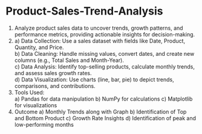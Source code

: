 # Product-Sales-Trend-Analysis

1. Analyze product sales data to uncover trends, growth patterns, and performance metrics, providing actionable insights for decision-making.
2.  a) Data Collection: Use a sales dataset with fields like Date, Product, Quantity, and Price.  
    b) Data Cleaning: Handle missing values, convert dates, and create new columns (e.g., Total Sales and Month-Year).  
    c) Data Analysis: Identify top-selling products, calculate monthly trends, and assess sales growth rates.  
    d) Data Visualization: Use charts (line, bar, pie) to depict trends, comparisons, and contributions.
3. Tools Used:  
   a) Pandas for data manipulation
   b) NumPy for calculations
   c) Matplotlib for visualizations
4. Outcome
   a) Monthly Trends along with Graph
   b) Identification of Top and Bottom Product
   c) Growth Rate Insights
   d) Identification of peak and low-performing months
